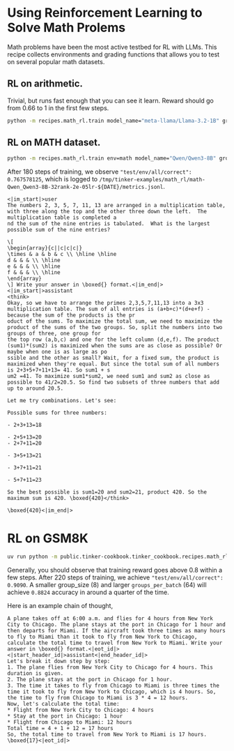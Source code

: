 # Using Reinforcement Learning to Solve Math Prolems

Math problems have been the most active testbed for RL with LLMs. This recipe collects environments and grading functions that allows you to test on several popular math datasets.


## RL on arithmetic.

Trivial, but runs fast enough that you can see it learn. Reward should go from 0.66 to 1 in the first few steps.

```bash
python -m recipes.math_rl.train model_name="meta-llama/Llama-3.2-1B" group_size=4 groups_per_batch=100 learning_rate=1e-4
```

## RL on MATH dataset.

```bash
python -m recipes.math_rl.train env=math model_name="Qwen/Qwen3-8B" group_size=16 groups_per_batch=64 learning_rate=2e-5 max_tokens=512
```

After 180 steps of training, we observe `"test/env/all/correct": 0.767578125`, which is logged to `/tmp/tinker-examples/math_rl/math-Qwen_Qwen3-8B-32rank-2e-05lr-${DATE}/metrics.jsonl`.

```
<|im_start|>user
The numbers 2, 3, 5, 7, 11, 13 are arranged in a multiplication table, with three along the top and the other three down the left.  The multiplication table is completed a
nd the sum of the nine entries is tabulated.  What is the largest possible sum of the nine entries?

\[
\begin{array}{c||c|c|c|}
\times & a & b & c \\ \hline \hline
d & & & \\ \hline
e & & & \\ \hline
f & & & \\ \hline
\end{array}
\] Write your answer in \boxed{} format.<|im_end|>
<|im_start|>assistant
<think>
Okay, so we have to arrange the primes 2,3,5,7,11,13 into a 3x3 multiplication table. The sum of all entries is (a+b+c)*(d+e+f) - because the sum of the products is the pr
oduct of the sums. To maximize the total sum, we need to maximize the product of the sums of the two groups. So, split the numbers into two groups of three, one group for
the top row (a,b,c) and one for the left column (d,e,f). The product (sum1)*(sum2) is maximized when the sums are as close as possible? Or maybe when one is as large as po
ssible and the other as small? Wait, for a fixed sum, the product is maximized when they're equal. But since the total sum of all numbers is 2+3+5+7+11+13= 41. So sum1 + s
um2 =41. To maximize sum1*sum2, we need sum1 and sum2 as close as possible to 41/2=20.5. So find two subsets of three numbers that add up to around 20.5.

Let me try combinations. Let's see:

Possible sums for three numbers:

- 2+3+13=18

- 2+5+13=20
- 2+7+11=20

- 3+5+13=21

- 3+7+11=21

- 5+7+11=23

So the best possible is sum1=20 and sum2=21, product 420. So the maximum sum is 420. \boxed{420}</think>

\boxed{420}<|im_end|>
```

# RL on GSM8K

```bash
uv run python -m public.tinker-cookbook.tinker_cookbook.recipes.math_rl.train env=gsm8k model_name="meta-llama/Llama-3.1-8B-Instruct" group_size=64 groups_per_batch=32 learning_rate=8e-5 max_tokens=1024
```

Generally, you should observe that training reward goes above 0.8 within a few steps. After 220 steps of training, we achieve `"test/env/all/correct": 0.9090`. A smaller group_size (8) and larger `groups_per_batch` (64) will achieve `0.8824` accuracy in around a quarter of the time.

Here is an example chain of thought,
```
A plane takes off at 6:00 a.m. and flies for 4 hours from New York City to Chicago. The plane stays at the port in Chicago for 1 hour and then departs for Miami. If the aircraft took three times as many hours to fly to Miami than it took to fly from New York to Chicago, calculate the total time to travel from New York to Miami. Write your answer in \boxed{} format.<|eot_id|><|start_header_id|>assistant<|end_header_id|>
Let's break it down step by step:
1. The plane flies from New York City to Chicago for 4 hours. This duration is given.
2. The plane stays at the port in Chicago for 1 hour.
3. The time it takes to fly from Chicago to Miami is three times the time it took to fly from New York to Chicago, which is 4 hours. So, the time to fly from Chicago to Miami is 3 * 4 = 12 hours.
Now, let's calculate the total time:
* Flight from New York City to Chicago: 4 hours
* Stay at the port in Chicago: 1 hour
* Flight from Chicago to Miami: 12 hours
Total time = 4 + 1 + 12 = 17 hours
So, the total time to travel from New York to Miami is 17 hours.
\boxed{17}<|eot_id|>
```
